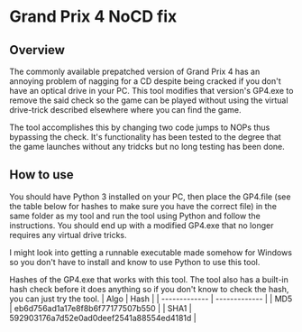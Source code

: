 # Grand Prix 4 NoCD fix
## Overview
The commonly available prepatched version of Grand Prix 4 has an annoying problem of nagging for a CD despite being cracked if you don't have an optical drive in your PC. This tool modifies that version's GP4.exe to remove the said check so the game can be played without using the virtual drive-trick described elsewhere where you can find the game.

The tool accomplishes this by changing two code jumps to NOPs thus bypassing the check. It's functionality has been tested to the degree that the game launches without any tridcks but no long testing has been done.

## How to use
You should have Python 3 installed on your PC, then place the GP4.file (see the table below for hashes to make sure you have the correct file) in the same folder as my tool and run the tool using Python and follow the instructions. You should end up with a modified GP4.exe that no longer requires any virtual drive tricks.

I might look into getting a runnable executable made somehow for Windows so you don't have to install and know to use Python to use this tool.

Hashes of the GP4.exe that works with this tool. The tool also has a built-in hash check before it does anything so if you don't know to check the hash, you can just try the tool.
| Algo  | Hash |
| ------------- | ------------- |
| MD5  | eb6d756ad1a17e8f8b6f77177507b550  |
| SHA1  | 592903176a7d52e0ad0deef2541a88554ed4181d  |
